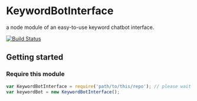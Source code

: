 # KeywordBotInterface
a node module of an easy-to-use keyword chatbot interface.

[![Build Status](https://travis-ci.org/sycLin/KeywordBotInterface.svg?branch=master)](https://travis-ci.org/sycLin/KeywordBotInterface)

## Getting started

### Require this module

```javascript
var KeywordBotInterface = require('path/to/this/repo'); // please wait for me to publish this repo, haha.
var keywordBot = new KeywordBotInterface();
```
